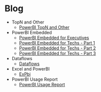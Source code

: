 # Blog

* TopN and Other
    * [PowerBI TopN and Other](TopNAndOther/TopNAndOther.md)
* PowerBI Embedded
    * [PowerBI Embedded for Executives](Embedded/Embedded-exec.md)
    * [PowerBI Embedded for Techs - Part 1](Embedded/Embedded-tech-part1.md)
    * [PowerBI Embedded for Techs - Part 2](Embedded/Embedded-tech-part2.md)
    * [PowerBI Embedded for Techs - Part 3](Embedded/Embedded-tech-part3.md)
* Dataflows
    * [Dataflows](Dataflows/Dataflows.md)
* Excel and PowerBI
    * [ExPbi](ExPbi/ExPbi.md)
* PowerBI Usage Report
    * [PowerBI Usage Report](PowerBIUsage/PowerBIUsageReport.md)

